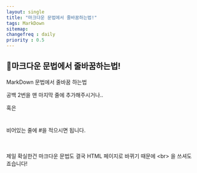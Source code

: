 ```yaml
---
layout: single
title: "마크다운 문법에서 줄바꿈하는법!"
tags: MarkDown
sitemap:
changefreq : daily
priority : 0.5
---
```


## 📘마크다운 문법에서 줄바꿈하는법!
MarkDown 문법에서 줄바꿈 하는법

공백 2번을 맨 마지막 줄에 추가해주시거나..  

혹은
#
비어있는 줄에 #을 적으시면 됩니다.

<br><br>
제일 확실한건 마크다운 문법도 결국 HTML 페이지로 바뀌기 때문에 &lt;br> 을 쓰셔도 죠습니다!